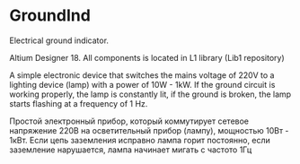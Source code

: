 # GroundInd
Electrical ground indicator.

Altium Designer 18.
All components is located in L1 library (Lib1 repository)

A simple electronic device that switches the mains voltage of 220V to a lighting device (lamp) with a power of 10W - 1kW. If the ground circuit is working properly, the lamp is constantly lit, if the ground is broken, the lamp starts flashing at a frequency of 1 Hz.

Простой электронный прибор, который коммутирует сетевое напряжение 220В на осветительный прибор (лампу), мощностью 10Вт - 1кВт. Если  цепь заземления  исправно лампа горит постоянно, если заземление нарушается, лампа начинает   мигать с частото 1Гц
